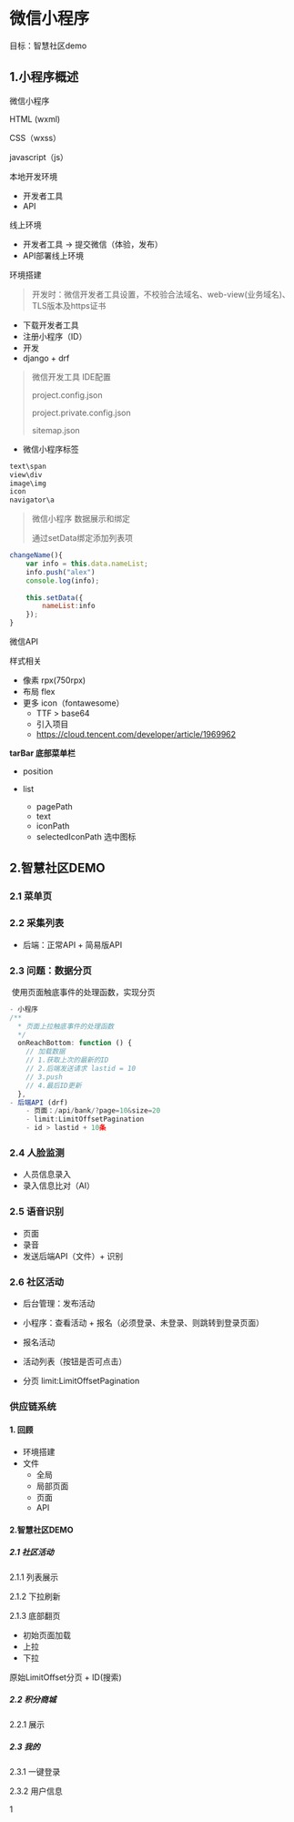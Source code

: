 # 微信小程序

目标：智慧社区demo



## 1.小程序概述

微信小程序 

HTML (wxml)

CSS（wxss）

javascript（js）



本地开发环境

- 开发者工具
- API



线上环境

- 开发者工具 -> 提交微信（体验，发布）
- API部署线上环境

环境搭建

> 开发时：微信开发者工具设置，不校验合法域名、web-view(业务域名)、TLS版本及https证书

- 下载开发者工具
- 注册小程序（ID）
- 开发
- django + drf

> 微信开发工具 IDE配置
>
> project.config.json
>
> project.private.config.json
>
> sitemap.json

- 微信小程序标签

```bash
text\span
view\div
image\img
icon
navigator\a
```

> 微信小程序 数据展示和绑定
>
> 通过setData绑定添加列表项

```js
changeName(){
    var info = this.data.nameList;
    info.push("alex")
    console.log(info);
    
    this.setData({
        nameList:info
    });
}
```

微信API

样式相关

- 像素 rpx(750rpx)
- 布局 flex
- 更多 icon（fontawesome）
  - TTF > base64
  - 引入项目
  - https://cloud.tencent.com/developer/article/1969962



**tarBar  底部菜单栏**

- position

- list
  - pagePath
  - text
  - iconPath
  - selectedIconPath 选中图标



## 2.智慧社区DEMO

### 2.1 菜单页

### 2.2 采集列表

- 后端：正常API + 简易版API

### 2.3 问题：数据分页

​	使用页面触底事件的处理函数，实现分页

```js
- 小程序
/**
  * 页面上拉触底事件的处理函数
  */
  onReachBottom: function () {
	// 加载数据
    // 1.获取上次的最新的ID
    // 2.后端发送请求 lastid = 10
    // 3.push
    // 4.最后ID更新
  },
- 后端API (drf) 
	- 页面：/api/bank/?page=10&size=20
    - limit:LimitOffsetPagination
	- id > lastid + 10条
```

### 2.4 人脸监测

- 人员信息录入
- 录入信息比对（AI）



### 2.5 语音识别

- 页面
- 录音
- 发送后端API（文件）+ 识别



### 2.6 社区活动

- 后台管理：发布活动
- 小程序：查看活动 + 报名（必须登录、未登录、则跳转到登录页面）

- 报名活动
- 活动列表（按钮是否可点击）

- 分页 limit:LimitOffsetPagination





### 供应链系统

#### 1. 回顾

- 环境搭建
- 文件
  - 全局
  - 局部页面
  - 页面
  - API

#### 2.智慧社区DEMO

##### 2.1 社区活动

2.1.1 列表展示

2.1.2 下拉刷新

2.1.3 底部翻页

- 初始页面加载
- 上拉
- 下拉

原始LimitOffset分页 + ID(搜索)

##### 2.2 积分商城

2.2.1 展示



##### 2.3 我的

2.3.1 一键登录

2.3.2 用户信息

1
